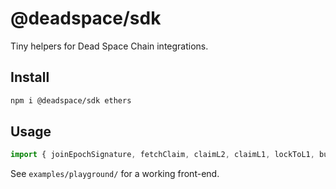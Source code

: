 # @deadspace/sdk

Tiny helpers for Dead Space Chain integrations.

## Install
```bash
npm i @deadspace/sdk ethers
```

## Usage
```ts
import { joinEpochSignature, fetchClaim, claimL2, claimL1, lockToL1, burnToL2 } from '@deadspace/sdk'
```

See `examples/playground/` for a working front-end.
